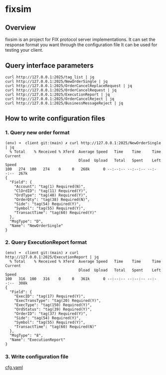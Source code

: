 # fixsim

Overview
--------

fixsim is an project for FIX protocol server implementations. It can set the response format you want through the configuration file
It can be used for testing your client.

## Query interface parameters
```
curl http://127.0.0.1:2025/tag_list | jq
curl http://127.0.0.1:2025/NewOrderSingle | jq
curl http://127.0.0.1:2025/OrderCancelReplaceRequest | jq
curl http://127.0.0.1:2025/OrderCancelRequest | jq
curl http://127.0.0.1:2025/ExecutionReport | jq
curl http://127.0.0.1:2025/OrderCancelReject | jq
curl http://127.0.0.1:2025/BusinessMessageReject | jq
```

## How to write configuration files
### 1. Query new order format
```
(env) ➜  client git:(main) ✗ curl http://127.0.0.1:2025/NewOrderSingle | jq
  % Total    % Received % Xferd  Average Speed   Time    Time     Time  Current
                                 Dload  Upload   Total   Spent    Left  Speed
100   274  100   274    0     0   268k      0 --:--:-- --:--:-- --:--:--  267k
{
  "Field": {
    "Account": "tag(1) Required(N)",
    "ClOrdID": "tag(11) Required(Y)",
    "OrdType": "tag(40) Required(Y)",
    "OrderQty": "tag(38) Required(N)",
    "Side": "tag(54) Required(Y)",
    "Symbol": "tag(55) Required(Y)",
    "TransactTime": "tag(60) Required(Y)"
  },
  "MsgType": "D",
  "Name": "NewOrderSingle"
}
```

### 2. Query ExecutionReport format
```
(env) ➜  client git:(main) ✗ curl http://127.0.0.1:2025/ExecutionReport | jq
  % Total    % Received % Xferd  Average Speed   Time    Time     Time  Current
                                 Dload  Upload   Total   Spent    Left  Speed
100   316  100   316    0     0   361k      0 --:--:-- --:--:-- --:--:--  308k
{
  "Field": {
    "ExecID": "tag(17) Required(Y)",
    "ExecTransType": "tag(20) Required(Y)",
    "ExecType": "tag(150) Required(Y)",
    "OrdStatus": "tag(39) Required(Y)",
    "OrderID": "tag(37) Required(Y)",
    "Side": "tag(54) Required(Y)",
    "Symbol": "tag(55) Required(Y)",
    "TransactTime": "tag(60) Required(N)"
  },
  "MsgType": "8",
  "Name": "ExecutionReport"
}
```

### 3. Write configuration file
[cfg.yaml](https://github.com/fantasy-peak/fixsim/blob/main/cfg/cfg.yaml)